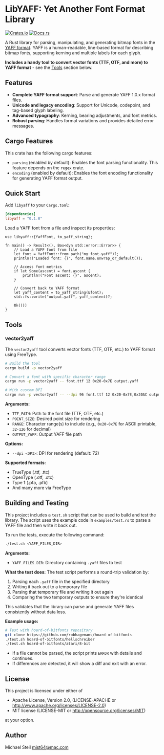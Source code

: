 # LibYAFF: Yet Another Font Format Library

[![Crates.io](https://img.shields.io/crates/v/libyaff.svg)](https://crates.io/crates/libyaff)
[![Docs.rs](https://docs.rs/libyaff/badge.svg)](https://docs.rs/libyaff)

A Rust library for parsing, manipulating, and generating bitmap fonts in the [YAFF format](https://github.com/robhagemans/monobit/blob/master/YAFF.md). YAFF is a human-readable, line-based format for describing bitmap fonts, supporting kerning and multiple labels for each glyph.

**Includes a handy tool to convert vector fonts (TTF, OTF, and more) to YAFF format** - see the [Tools](#tools) section below.

## Features

- **Complete YAFF format support**: Parse and generate YAFF 1.0.x format files.
- **Unicode and legacy encoding**: Support for Unicode, codepoint, and tag-based glyph labeling.
- **Advanced typography**: Kerning, bearing adjustments, and font metrics.
- **Robust parsing**: Handles format variations and provides detailed error messages.

## Cargo Features

This crate has the following cargo features:

- `parsing` (enabled by default): Enables the font parsing functionality. This feature depends on the `regex` crate.
- `encoding` (enabled by default): Enables the font encoding functionality for generating YAFF format output.

## Quick Start

Add `libyaff` to your `Cargo.toml`:

```toml
[dependencies]
libyaff = "0.1.0"
```

Load a YAFF font from a file and inspect its properties:

```rust,no_run
use libyaff::{YaffFont, to_yaff_string};

fn main() -> Result<(), Box<dyn std::error::Error>> {
    // Load a YAFF font from file
    let font = YaffFont::from_path("my_font.yaff")?;
    println!("Loaded font: {}", font.name.unwrap_or_default());

    // Access font metrics
    if let Some(ascent) = font.ascent {
        println!("Font ascent: {}", ascent);
    }

    // Convert back to YAFF format
    let yaff_content = to_yaff_string(&font);
    std::fs::write("output.yaff", yaff_content)?;

    Ok(())
}
```

## Tools

### vector2yaff

The `vector2yaff` tool converts vector fonts (TTF, OTF, etc.) to YAFF format using FreeType.

```bash
# Build the tool
cargo build -p vector2yaff

# Convert a font with specific character range
cargo run -p vector2yaff -- font.ttf 12 0x20-0x7E output.yaff

# With custom DPI
cargo run -p vector2yaff -- --dpi 96 font.ttf 12 0x20-0x7E,0x20AC output.yaff
```

**Arguments:**
- `TTF_PATH`: Path to the font file (TTF, OTF, etc.)
- `POINT_SIZE`: Desired point size for rendering
- `RANGE`: Character range(s) to include (e.g., `0x20-0x7E` for ASCII printable, `32-126` for decimal)
- `OUTPUT_YAFF`: Output YAFF file path

**Options:**
- `--dpi <DPI>`: DPI for rendering (default: 72)

**Supported formats:**
- TrueType (.ttf, .ttc)
- OpenType (.otf, .otc)
- Type 1 (.pfa, .pfb)
- And many more via FreeType

## Building and Testing

This project includes a `test.sh` script that can be used to build and test the library. The script uses the example code in `examples/test.rs` to parse a YAFF file and then write it back out.

To run the tests, execute the following command:

```sh
./test.sh <YAFF_FILES_DIR>
```

**Arguments:**
- `YAFF_FILES_DIR`: Directory containing `.yaff` files to test

**What the test does:**
The test script performs a round-trip validation by:
1. Parsing each `.yaff` file in the specified directory
2. Writing it back out to a temporary file
3. Parsing that temporary file and writing it out again
4. Comparing the two temporary outputs to ensure they're identical

This validates that the library can parse and generate YAFF files consistently without data loss.

**Example usage:**
```sh
# Test with hoard-of-bitfonts repository
git clone https://github.com/robhagemans/hoard-of-bitfonts
./test.sh hoard-of-bitfonts/hellschreiber
./test.sh hoard-of-bitfonts/atari/8-bit
```

* If a file cannot be parsed, the script prints `ERROR` with details and continues.
* If differences are detected, it will show a diff and exit with an error.

## License

This project is licensed under either of

- Apache License, Version 2.0, (LICENSE-APACHE or http://www.apache.org/licenses/LICENSE-2.0)
- MIT license (LICENSE-MIT or http://opensource.org/licenses/MIT)

at your option.

## Author

Michael Steil <mist64@mac.com>
